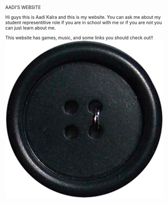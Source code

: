 AADI'S WEBSITE

Hi guys this is Aadi Kalra and this is my website. You can ask me about my student representitive role if you are in school with me or if you are not you can just learn about me.

This website has games, music, and some links you should check out!!
![alt text](41DBcGYOfSL.jpg "This is Aadi's jacket button")
